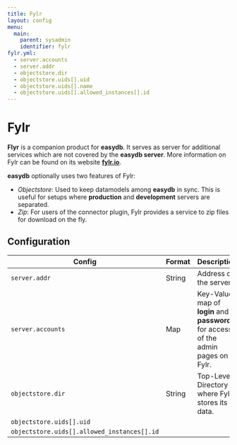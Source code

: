 ```yaml
---
title: Fylr
layout: config
menu:
  main:
    parent: sysadmin
    identifier: fylr
fylr.yml:
  - server.accounts
  - server.addr
  - objectstore.dir
  - objectstore.uids[].uid
  - objectstore.uids[].name
  - objectstore.uids[].allowed_instances[].id
---
```


# Fylr

**Flyr** is a companion product for **easydb**. It serves as server for additional services which are not covered by the **easydb server**. More information on Fylr can be found on its website [**fylr.io**](https//fylr.io).

**easydb** optionally uses two features of Fylr:

* *Objectstore*: Used to keep datamodels among **easydb** in sync. This is useful for setups where **production** and **development** servers are separated.
* *Zip*: For users of the connector plugin, Fylr provides a service to zip files for download on the fly.

## Configuration

| Config                                      | Format | Description                                                  |
| ------------------------------------------- | ------ | ------------------------------------------------------------ |
| `server.addr`                               | String | Address of the server.                                       |
| `server.accounts`                           | Map    | Key-Value map of **login** and **password** for access of the admin pages on Fylr. |
| `objectstore.dir`                           | String | Top-Level-Directory where Fylr stores its data.              |
| `objectstore.uids[].uid`                    |        |                                                              |
| `objectstore.uids[].allowed_instances[].id` |        |                                                              |

